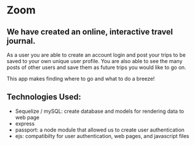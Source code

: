 # Zoom

## We have created an online, interactive travel journal. 
As a user you are able to create an account login and post your trips to be saved to your own unique user profile. 
You are also able to see the many posts of other users and save them as future trips you would like to go on. 

This app makes finding where to go and what to do a breeze! 

## Technologies Used:
* Sequelize / mySQL: create database and models for rendering data to web page 
* express
* passport: a node module that allowed us to create user authentication
* ejs: compatibilty for user authentication, web pages, and javascript files 


